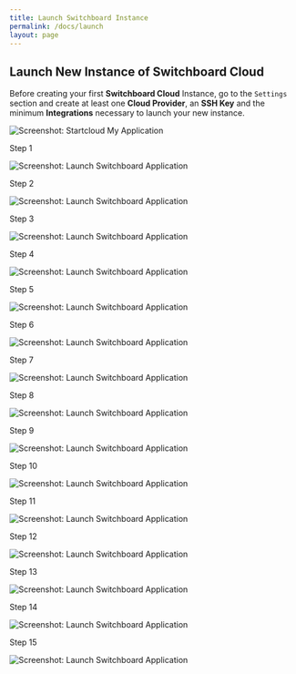 ```yaml
---
title: Launch Switchboard Instance
permalink: /docs/launch
layout: page
---
```


## Launch New Instance of Switchboard Cloud


Before creating your first **Switchboard Cloud** Instance, go to the `Settings` section and create at least one **Cloud Provider**, an **SSH Key** and the minimum **Integrations** necessary to launch your new instance.


![Screenshot: Startcloud My Application](./../images/startcloud_main.png)


Step 1

![Screenshot: Launch Switchboard Application](./../images/launch_step1.png)


Step 2

![Screenshot: Launch Switchboard Application](./../images/launch_step2.png)


Step 3

![Screenshot: Launch Switchboard Application](./../images/launch_step3.png)


Step 4

![Screenshot: Launch Switchboard Application](./../images/launch_step4.png)


Step 5

![Screenshot: Launch Switchboard Application](./../images/launch_step5.png)


Step 6

![Screenshot: Launch Switchboard Application](./../images/launch_step6.png)


Step 7

![Screenshot: Launch Switchboard Application](./../images/launch_step7.png)


Step 8

![Screenshot: Launch Switchboard Application](./../images/launch_step8.png)


Step 9

![Screenshot: Launch Switchboard Application](./../images/launch_step9.png)


Step 10

![Screenshot: Launch Switchboard Application](./../images/launch_step10.png)


Step 11

![Screenshot: Launch Switchboard Application](./../images/launch_step11.png)


Step 12

![Screenshot: Launch Switchboard Application](./../images/launch_step12.png)


Step 13

![Screenshot: Launch Switchboard Application](./../images/launch_step13.png)


Step 14

![Screenshot: Launch Switchboard Application](./../images/launch_step14.png)


Step 15

![Screenshot: Launch Switchboard Application](./../images/launch_step15.png)
